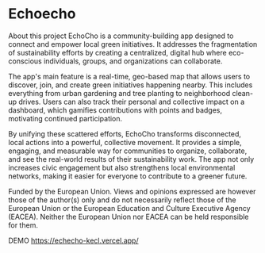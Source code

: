 # Echoecho

About this project
EchoCho is a community-building app designed to connect and empower local green initiatives. It addresses the fragmentation of sustainability efforts by creating a centralized, digital hub where eco-conscious individuals, groups, and organizations can collaborate.

The app's main feature is a real-time, geo-based map that allows users to discover, join, and create green initiatives happening nearby. This includes everything from urban gardening and tree planting to neighborhood clean-up drives. Users can also track their personal and collective impact on a dashboard, which gamifies contributions with points and badges, motivating continued participation.

By unifying these scattered efforts, EchoCho transforms disconnected, local actions into a powerful, collective movement. It provides a simple, engaging, and measurable way for communities to organize, collaborate, and see the real-world results of their sustainability work. The app not only increases civic engagement but also strengthens local environmental networks, making it easier for everyone to contribute to a greener future.

Funded by the European Union. Views and opinions expressed are however those of the author(s) only and do not necessarily reflect those of the European Union or the European Education and Culture Executive Agency (EACEA). Neither the European Union nor EACEA can be held responsible for them.



DEMO
https://echecho-kecl.vercel.app/
